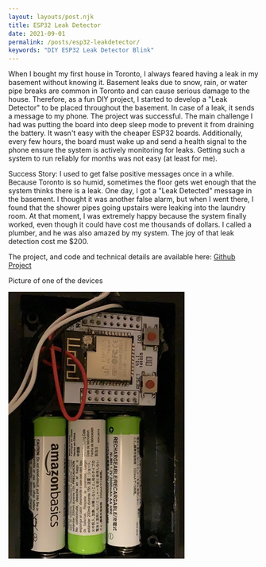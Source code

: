 ```yaml
---
layout: layouts/post.njk
title: ESP32 Leak Detector
date: 2021-09-01
permalink: /posts/esp32-leakdetector/
keywords: "DIY ESP32 Leak Detector Blink"
---
```



When I bought my first house in Toronto, I always feared having a leak in my basement without knowing it. Basement leaks due to snow, rain, or water pipe breaks are common in Toronto and can cause serious damage to the house. Therefore, as a fun DIY project, I started to develop a "Leak Detector" to be placed throughout the basement. In case of a leak, it sends a message to my phone. The project was  successful.
The main challenge I had was putting the board into deep sleep mode to prevent it from draining the battery. It wasn't easy with the cheaper ESP32 boards. Additionally, every few hours, the board must wake up and send a health signal to the phone ensure the system is actively monitoring for leaks. Getting such a system to run reliably for months was not easy (at least for me). 

Success Story: I used to get false positive messages once in a while. Because Toronto is so humid, sometimes the floor gets wet enough that the system thinks there is a leak. One day, I got a "Leak Detected" message in the basement. I thought it was another false alarm, but when I went there, I found that the shower pipes going upstairs were leaking into the laundry room. At that moment, I was extremely happy because the system finally worked, even though it could have cost me thousands of dollars. I called a plumber, and he was also amazed by my system. The joy of that leak detection cost me $200.

The project, and code and technical details are available here:
<a href="https://github.com/mmazat/LeakDetectorESP32" target="_blank">Github Project</a>



Picture of one of the devices

![Leak Detector](image.png)